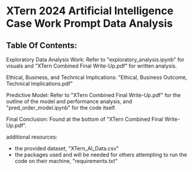 # XTern 2024 Artificial Intelligence Case Work Prompt Data Analysis

## Table Of Contents:

Exploratory Data Analysis Work: Refer to "exploratory_analysis.ipynb" for visuals and "XTern Combined Final Write-Up.pdf" for written analysis.

Ethical, Business, and Technical Implications: "Ethical, Business Outcome, Technical Implications.pdf"

Predictive Model: Refer to "XTern Combined Final Write-Up.pdf" for the outline of the model and performance analysis, and "pred_order_model.ipynb" for the code itself.

Final Conclusion: Found at the bottom of "XTern Combined Final Write-Up.pdf".

additional resources: 
 - the provided dataset, "XTern_AI_Data.csv"
 - the packages used and will be needed for others attempting to run the code on their machine, "requirements.txt"
